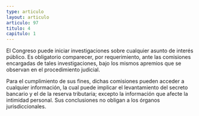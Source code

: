 ```yaml
---
type: articulo
layout: articulo
articulo: 97
titulo: 4
capitulo: 1
---
```

El Congreso puede iniciar investigaciones sobre cualquier asunto de interés público. Es obligatorio comparecer, por requerimiento, ante las comisiones encargadas de tales investigaciones, bajo los mismos apremios que se observan en el procedimiento judicial.

Para el cumplimiento de sus fines, dichas comisiones pueden acceder a cualquier información, la cual puede implicar el levantamiento del secreto bancario y el de la reserva tributaria; excepto la información que afecte la intimidad personal. Sus conclusiones no obligan a los órganos jurisdiccionales.